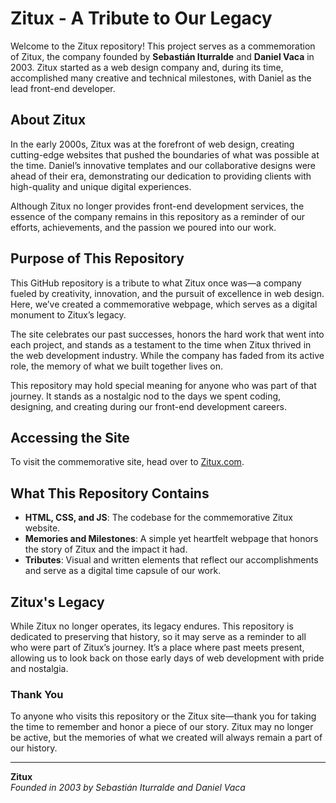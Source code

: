# Zitux - A Tribute to Our Legacy

Welcome to the Zitux repository! This project serves as a commemoration of Zitux, the company founded by **Sebastián Iturralde** and **Daniel Vaca** in 2003. Zitux started as a web design company and, during its time, accomplished many creative and technical milestones, with Daniel as the lead front-end developer.

## About Zitux

In the early 2000s, Zitux was at the forefront of web design, creating cutting-edge websites that pushed the boundaries of what was possible at the time. Daniel’s innovative templates and our collaborative designs were ahead of their era, demonstrating our dedication to providing clients with high-quality and unique digital experiences.

Although Zitux no longer provides front-end development services, the essence of the company remains in this repository as a reminder of our efforts, achievements, and the passion we poured into our work.

## Purpose of This Repository

This GitHub repository is a tribute to what Zitux once was—a company fueled by creativity, innovation, and the pursuit of excellence in web design. Here, we’ve created a commemorative webpage, which serves as a digital monument to Zitux’s legacy. 

The site celebrates our past successes, honors the hard work that went into each project, and stands as a testament to the time when Zitux thrived in the web development industry. While the company has faded from its active role, the memory of what we built together lives on.

This repository may hold special meaning for anyone who was part of that journey. It stands as a nostalgic nod to the days we spent coding, designing, and creating during our front-end development careers.

## Accessing the Site

To visit the commemorative site, head over to [Zitux.com](https://www.zitux.com).

## What This Repository Contains

- **HTML, CSS, and JS**: The codebase for the commemorative Zitux website.
- **Memories and Milestones**: A simple yet heartfelt webpage that honors the story of Zitux and the impact it had.
- **Tributes**: Visual and written elements that reflect our accomplishments and serve as a digital time capsule of our work.

## Zitux's Legacy

While Zitux no longer operates, its legacy endures. This repository is dedicated to preserving that history, so it may serve as a reminder to all who were part of Zitux’s journey. It’s a place where past meets present, allowing us to look back on those early days of web development with pride and nostalgia.

### Thank You

To anyone who visits this repository or the Zitux site—thank you for taking the time to remember and honor a piece of our story. Zitux may no longer be active, but the memories of what we created will always remain a part of our history.

---
**Zitux**  
_Founded in 2003 by Sebastián Iturralde and Daniel Vaca_
